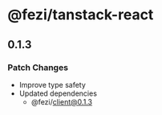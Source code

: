 # @fezi/tanstack-react

## 0.1.3

### Patch Changes

- Improve type safety
- Updated dependencies
  - @fezi/client@0.1.3

